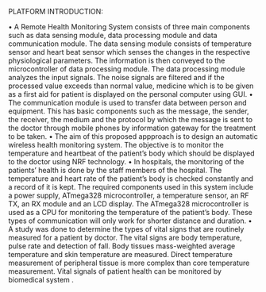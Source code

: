 PLATFORM INTRODUCTION:


•	A Remote Health Monitoring System consists of three main components such as data sensing module, data processing module and data communication module. The data sensing module consists of temperature sensor and heart beat sensor which senses the changes in the respective physiological parameters. The information is then conveyed to the  microcontroller of data processing module. The data processing module analyzes the input signals. The noise signals are filtered and if the processed value exceeds than normal value, medicine which is to be given as a first aid for patient is displayed on the personal computer using GUI.
•	 The communication module is used to transfer data between person and equipment. This has basic components such as the message, the sender, the receiver, the medium and the protocol by which the message is sent to the doctor through mobile phones by information gateway for the treatment to be taken.
•	The aim of this proposed appproach is to design an automatic wireless health monitoring system. The objective is to monitor the temperature and heartbeat of the patient’s body which should be displayed to the doctor using NRF technology. 
•	In hospitals, the monitoring of the patients’ health is done by the staff members of the hospital. The temperature and heart rate of the patient’s body is checked constantly and a record of it is kept. The required components used in this system include a power supply, ATmega328 microcontroller, a temperature sensor, an RF TX, an RX module and an LCD display. The ATmega328 microcontroller is used as a CPU for monitoring the temperature of the patient’s body. These types of communication will only work for shorter distance and duration. 
•	A study was done to determine the types of vital signs that are routinely measured for a patient by doctor.  The vital signs are body temperature, pulse rate and detection of fall. Body tissues mass-weighted average temperature and skin temperature are measured. Direct temperature measurement of peripheral tissue is more complex than core temperature measurement. Vital signals of patient health can be monitored by biomedical system .

